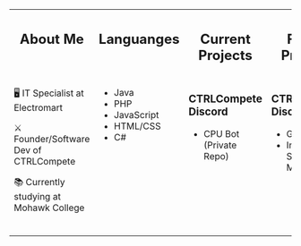 <table>
<tr>
<th valign="top" width=35% align="center">
  
## About Me

</th>
<th valign="top" width=15% align="center">

## Languanges

</th>
<th valign="top" width=25% align="center">

## Current Projects

</th>
<th valign="top" width=25% align="center">

## Future Projects

</th>
</tr>
<tr>
<td valign="top" width=35%>

🖥️ IT Specialist at Electromart

⚔️ Founder/Software Dev of CTRLCompete

📚 Currently studying at Mohawk College

<br>
</td><td valign="top" width=15%>

- Java
- PHP
- JavaScript
- HTML/CSS
- C#

<br>
</td><td valign="top" width=25%>

### CTRLCompete Discord
- CPU Bot (Private Repo)

<br>
</td><td valign="top" width=25%>

### CTRLCompete Discord
- Giveaway Bot
- Instance Server Manager

<br>
</td>
</tr>
</table>
